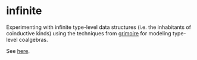 # infinite

Experimenting with infinite type-level data structures (i.e. the inhabitants of coinductive kinds) using the techniques from [grimoire](https://github.com/masaeedu/grimoire) for modeling type-level coalgebras.

See [here](./lib/Lib.hs).
